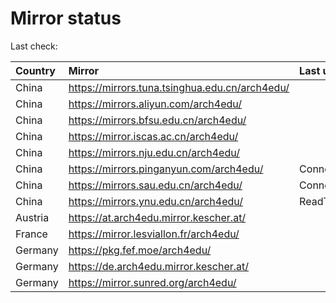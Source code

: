 <script src="./time.js"></script>
# Mirror status
Last check: <script type="text/javascript">localize(1676388087.2852628);</script>

|Country|Mirror|Last update|
|:------|:-----|:----------|
|China|https://mirrors.tuna.tsinghua.edu.cn/arch4edu/|<script type="text/javascript">localize(1676356479);</script>|
|China|https://mirrors.aliyun.com/arch4edu/|<script type="text/javascript">localize(1676313241);</script>|
|China|https://mirrors.bfsu.edu.cn/arch4edu/|<script type="text/javascript">localize(1676356479);</script>|
|China|https://mirror.iscas.ac.cn/arch4edu/|<script type="text/javascript">localize(1676356479);</script>|
|China|https://mirrors.nju.edu.cn/arch4edu/|<script type="text/javascript">localize(1676356479);</script>|
|China|https://mirrors.pinganyun.com/arch4edu/|ConnectionError|
|China|https://mirrors.sau.edu.cn/arch4edu/|ConnectionError|
|China|https://mirrors.ynu.edu.cn/arch4edu/|ReadTimeout|
|Austria|https://at.arch4edu.mirror.kescher.at/|<script type="text/javascript">localize(1676356479);</script>|
|France|https://mirror.lesviallon.fr/arch4edu/|<script type="text/javascript">localize(1676356479);</script>|
|Germany|https://pkg.fef.moe/arch4edu/|<script type="text/javascript">localize(1676356479);</script>|
|Germany|https://de.arch4edu.mirror.kescher.at/|<script type="text/javascript">localize(1676356479);</script>|
|Germany|https://mirror.sunred.org/arch4edu/|<script type="text/javascript">localize(1676356479);</script>|

<script src="./tablefilter/tablefilter.js"></script>
<script src="./table.js"></script>